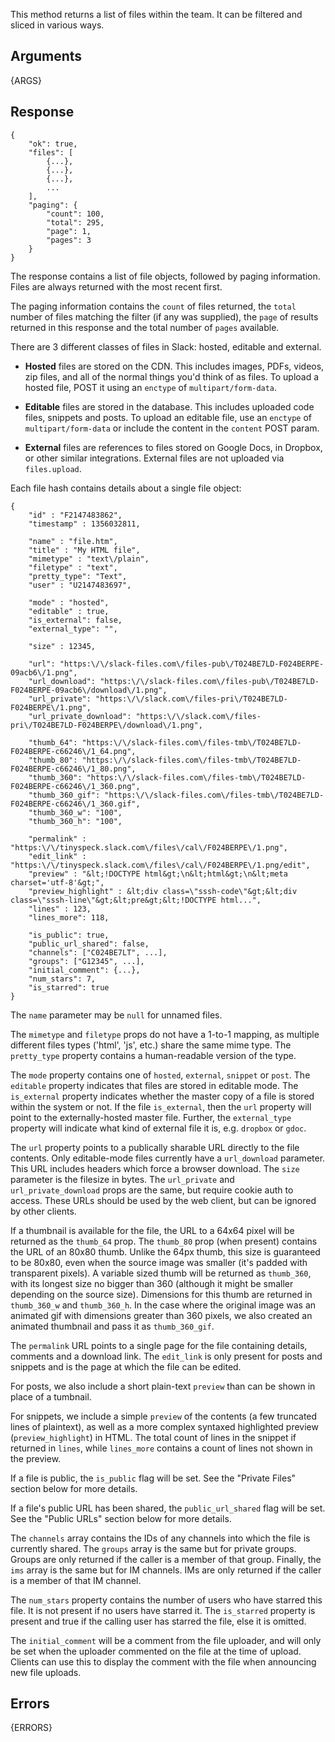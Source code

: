 
This method returns a list of files within the team. It can be filtered and sliced in various ways.


## Arguments

{ARGS}


## Response

	{
	    "ok": true,
	    "files": [
	        {...},
	        {...},
	        {...},
	        ...
	    ],
	    "paging": {
	        "count": 100,
	        "total": 295,
	        "page": 1,
	        "pages": 3
	    }
	}

The response contains a list of file objects, followed by paging information. Files are always returned with 
the most recent first.

The paging information contains the `count` of files returned, the `total` number of
files matching the filter (if any was supplied), the `page` of results returned in this response and
the total number of `pages` available.

There are 3 different classes of files in Slack: hosted, editable and external.

* **Hosted** files are stored on the CDN. This includes images, PDFs, videos, zip files, and all of the normal
  things you'd think of as files. To upload a hosted file, POST it using an `enctype` of `multipart/form-data`.

* **Editable** files are stored in the database. This includes uploaded code files, snippets and posts. To upload
  an editable file, use an `enctype` of `multipart/form-data` or include the content in the `content` POST param.

* **External** files are references to files stored on Google Docs, in Dropbox, or other similar integrations.
  External files are not uploaded via `files.upload`.

Each file hash contains details about a single file object:

	{
	    "id" : "F2147483862",
	    "timestamp" : 1356032811,

	    "name" : "file.htm",
	    "title" : "My HTML file",
	    "mimetype" : "text\/plain",
	    "filetype" : "text",
	    "pretty_type": "Text",
	    "user" : "U2147483697",

	    "mode" : "hosted",
	    "editable" : true,
	    "is_external": false,
	    "external_type": "",

	    "size" : 12345,

	    "url": "https:\/\/slack-files.com\/files-pub\/T024BE7LD-F024BERPE-09acb6\/1.png",
	    "url_download": "https:\/\/slack-files.com\/files-pub\/T024BE7LD-F024BERPE-09acb6\/download\/1.png",
	    "url_private": "https:\/\/slack.com\/files-pri\/T024BE7LD-F024BERPE\/1.png",
	    "url_private_download": "https:\/\/slack.com\/files-pri\/T024BE7LD-F024BERPE\/download\/1.png",

	    "thumb_64": "https:\/\/slack-files.com\/files-tmb\/T024BE7LD-F024BERPE-c66246\/1_64.png",
	    "thumb_80": "https:\/\/slack-files.com\/files-tmb\/T024BE7LD-F024BERPE-c66246\/1_80.png",
	    "thumb_360": "https:\/\/slack-files.com\/files-tmb\/T024BE7LD-F024BERPE-c66246\/1_360.png",
	    "thumb_360_gif": "https:\/\/slack-files.com\/files-tmb\/T024BE7LD-F024BERPE-c66246\/1_360.gif",
	    "thumb_360_w": "100",
	    "thumb_360_h": "100",

	    "permalink" : "https:\/\/tinyspeck.slack.com\/files\/cal\/F024BERPE\/1.png",
	    "edit_link" : "https:\/\/tinyspeck.slack.com\/files\/cal\/F024BERPE\/1.png/edit",
	    "preview" : "&lt;!DOCTYPE html&gt;\n&lt;html&gt;\n&lt;meta charset='utf-8'&gt;",
	    "preview_highlight" : &lt;div class=\"sssh-code\"&gt;&lt;div class=\"sssh-line\"&gt;&lt;pre&gt;&lt;!DOCTYPE html...",
	    "lines" : 123,
	    "lines_more": 118,

	    "is_public": true,
	    "public_url_shared": false,
	    "channels": ["C024BE7LT", ...],
	    "groups": ["G12345", ...],
	    "initial_comment": {...},
	    "num_stars": 7,
	    "is_starred": true
	}

The `name` parameter may be `null` for unnamed files.

The `mimetype` and `filetype` props do not have a 1-to-1 mapping, as multiple different files types ('html', 'js',
etc.) share the same mime type. The `pretty_type` property contains a human-readable version of the type.

The `mode` property contains one of `hosted`, `external`, `snippet` or `post`.
The `editable` property indicates that files are stored in editable mode. The `is_external` property indicates 
whether the master copy of a file is stored within the system or not. If the file `is_external`, then the `url` 
property will point to the externally-hosted master file. Further, the `external_type` property will indicate what
kind of external file it is, e.g. `dropbox` or `gdoc`.

The `url` property points to a publically sharable URL directly to the file contents.
Only editable-mode files currently have a `url_download` parameter. This URL includes headers which force a browser
download. The `size` parameter is the filesize in bytes. The `url_private` and `url_private_download` props
are the same, but require cookie auth to access. These URLs should be used by the web client, but can be ignored
by other clients.

If a thumbnail is available for the file, the URL to a 64x64 pixel will be returned as the `thumb_64` prop.
The `thumb_80` prop (when present) contains the URL of an 80x80 thumb. Unlike the 64px thumb, this size is
guaranteed to be 80x80, even when the source image was smaller (it's padded with transparent pixels).
A variable sized thumb will be returned as `thumb_360`, with its longest size no bigger than 360 (although
it might be smaller depending on the source size). Dimensions for this thumb are returned in `thumb_360_w`
and `thumb_360_h`. In the case where the original image was an animated gif with dimensions greater than 360
pixels, we also created an animated thumbnail and pass it as `thumb_360_gif`.

The `permalink` URL points to a single page for the file containing details, comments and a download link.
The `edit_link` is only present for posts and snippets and is the page at which the file can be edited.

For posts, we also include a short plain-text `preview` than can be shown in place of a tumbnail.

For snippets, we include a simple `preview` of the contents (a few truncated lines of plaintext), as well as a
more complex syntaxed highlighted preview (`preview_highlight`) in HTML. The total count of lines in the snippet
if returned in `lines`, while `lines_more` contains a count of lines not shown in the preview.

If a file is public, the `is_public` flag will be set. See the "Private Files" section below for more details.

If a file's public URL has been shared, the `public_url_shared` flag will be set. See the "Public URLs" section 
below for more details.

The `channels` array contains the IDs of any channels into which the file is currently shared. The `groups` array
is the same but for private groups. Groups are only returned if the caller is a member of that group. Finally, the 
`ims` array is the same but for IM channels. IMs are only returned if the caller is a member of that IM channel.

The `num_stars` property contains the number of users who have starred this file. It is not present if no users
have starred it. The `is_starred` property is present and true if the calling user has starred the file, else
it is omitted.

The `initial_comment` will be a comment from the file uploader, and will only be set when the uploader commented on the file at the 
time of upload. Clients can use this to display the comment with the file when announcing new file uploads.


## Errors

{ERRORS}
